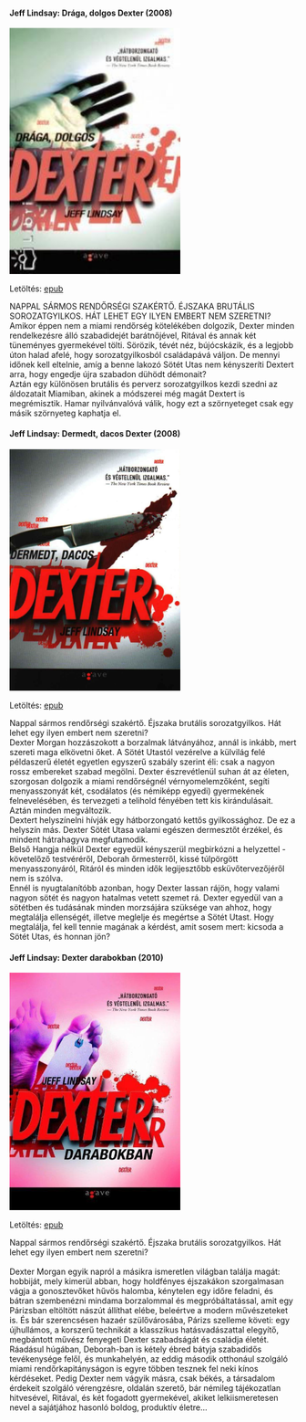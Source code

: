 #### <a name="id_521">Jeff Lindsay: Drága, dolgos Dexter (2008)</a>
<img src="https://github.com/BercziSandor/calibre_lib/raw/main/Jeff%20Lindsay/Draga%2C%20dolgos%20Dexter%20%28521%29/cover.jpg" alt="cover" width="300"/>

Letöltés: [epub](https://github.com/BercziSandor/calibre_lib/raw/main/Jeff%20Lindsay/Draga%2C%20dolgos%20Dexter%20%28521%29/Draga%2C%20dolgos%20Dexter%20-%20Jeff%20Lindsay.epub)
<p class="description">NAPPAL SÁRMOS RENDŐRSÉGI SZAKÉRTŐ. ÉJSZAKA BRUTÁLIS SOROZATGYILKOS. HÁT LEHET EGY ILYEN EMBERT NEM SZERETNI?<br>Amikor éppen nem a miami rendőrség kötelékében dolgozik, Dexter minden rendelkezésre álló szabadidejét barátnőjével, Ritával és annak két tüneményes gyermekével tölti. Sörözik, tévét néz, bújócskázik, és a legjobb úton halad afelé, hogy sorozatgyilkosból családapává váljon. De mennyi időnek kell eltelnie, amíg a benne lakozó Sötét Utas nem kényszeríti Dextert arra, hogy engedje újra szabadon dühödt démonait?<br>Aztán egy különösen brutális és perverz sorozatgyilkos kezdi szedni az áldozatait Miamiban, akinek a módszerei még magát Dextert is megrémisztik. Hamar nyilvánvalóvá válik, hogy ezt a szörnyeteget csak egy másik szörnyeteg kaphatja el.</p>

#### <a name="id_520">Jeff Lindsay: Dermedt, dacos Dexter (2008)</a>
<img src="https://github.com/BercziSandor/calibre_lib/raw/main/Jeff%20Lindsay/Dermedt%2C%20dacos%20Dexter%20%28520%29/cover.jpg" alt="cover" width="300"/>

Letöltés: [epub](https://github.com/BercziSandor/calibre_lib/raw/main/Jeff%20Lindsay/Dermedt%2C%20dacos%20Dexter%20%28520%29/Dermedt%2C%20dacos%20Dexter%20-%20Jeff%20Lindsay.epub)
<p class="description">Nappal sármos rendőrségi szakértő. Éjszaka brutális sorozatgyilkos. Hát lehet egy ilyen embert nem szeretni?<br>Dexter Morgan hozzászokott a borzalmak látványához, annál is inkább, mert szereti maga elkövetni őket. A Sötét Utastól vezérelve a külvilág felé példaszerű életét egyetlen egyszerű szabály szerint éli: csak a nagyon rossz embereket szabad megölni. Dexter észrevétlenül suhan át az életen, szorgosan dolgozik a miami rendőrségnél vérnyomelemzőként, segíti menyasszonyát két, csodálatos (és némiképp egyedi) gyermekének felnevelésében, és tervezgeti a telihold fényében tett kis kirándulásait.<br>Aztán minden megváltozik.<br>Dextert helyszínelni hívják egy hátborzongató kettős gyilkossághoz. De ez a helyszín más. Dexter Sötét Utasa valami egészen dermesztőt érzékel, és mindent hátrahagyva megfutamodik.<br>Belső Hangja nélkül Dexter egyedül kényszerül megbirkózni a helyzettel - követelőző testvéréről, Deborah őrmesterről, kissé túlpörgött menyasszonyáról, Ritáról és minden idők legijesztőbb esküvőtervezőjéről nem is szólva.<br>Ennél is nyugtalanítóbb azonban, hogy Dexter lassan rájön, hogy valami nagyon sötét és nagyon hatalmas vetett szemet rá. Dexter egyedül van a sötétben és tudásának minden morzsájára szüksége van ahhoz, hogy megtalálja ellenségét, illetve meglelje és megértse a Sötét Utast. Hogy megtalálja, fel kell tennie magának a kérdést, amit sosem mert: kicsoda a Sötét Utas, és honnan jön?</p>

#### <a name="id_518">Jeff Lindsay: Dexter darabokban (2010)</a>
<img src="https://github.com/BercziSandor/calibre_lib/raw/main/Jeff%20Lindsay/Dexter%20darabokban%20%28518%29/cover.jpg" alt="cover" width="300"/>

Letöltés: [epub](https://github.com/BercziSandor/calibre_lib/raw/main/Jeff%20Lindsay/Dexter%20darabokban%20%28518%29/Dexter%20darabokban%20-%20Jeff%20Lindsay.epub)
<p class="description">Nappal sármos rendőrségi szakértő. Éjszaka brutális sorozatgyilkos. Hát lehet egy ilyen embert nem szeretni?<br><br>Dexter Morgan egyik napról a másikra ismeretlen világban találja magát: hobbiját, mely kimerül abban, hogy holdfényes éjszakákon szorgalmasan vágja a gonosztevőket hűvös halomba, kénytelen egy időre feladni, és bátran szembenézni mindama borzalommal és megpróbáltatással, amit egy Párizsban eltöltött nászút állíthat elébe, beleértve a modern művészeteket is. És bár szerencsésen hazaér szülővárosába, Párizs szelleme követi: egy újhullámos, a korszerű technikát a klasszikus hatásvadászattal elegyítő, megbántott művész fenyegeti Dexter szabadságát és családja életét. Ráadásul húgában, Deborah-ban is kétely ébred bátyja szabadidős tevékenysége felől, és munkahelyén, az eddig második otthonául szolgáló miami rendőrkapitányságon is egyre többen tesznek fel neki kínos kérdéseket. Pedig Dexter nem vágyik másra, csak békés, a társadalom érdekeit szolgáló vérengzésre, oldalán szerető, bár némileg tájékozatlan hitvesével, Ritával, és két fogadott gyermekével, akiket lelkiismeretesen nevel a sajátjához hasonló boldog, produktív életre...</p>

